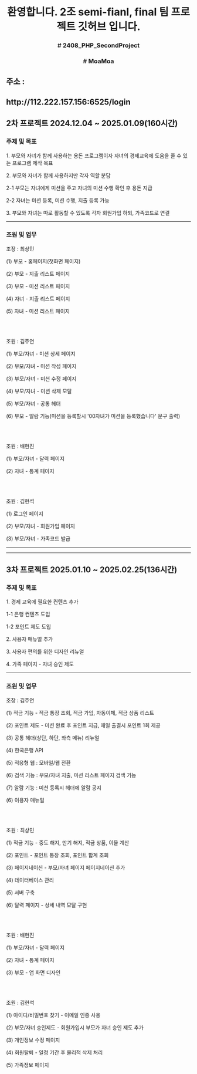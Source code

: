 <h1 align=center>환영합니다. 2조 semi-fianl, final 팀 프로젝트 깃허브 입니다.</h1>
<h3 align=center># 2408_PHP_SecondProject</h3>
<h3 align=center># MoaMoa</h3>

<h2>주소 :  </h2><h2>http://112.222.157.156:6525/login</h2>

<h2>2차 프로젝트 2024.12.04 ~ 2025.01.09(160시간)</h2>
<h3>주제 및 목표</h3>
<p>1. 부모와 자녀가 함께 사용하는 용돈 프로그램이자 자녀의 경제교육에 도움을 줄 수 있는 프로그램 제작 목표</p>
<P>2. 부모와 자녀가 함께 사용하지만 각자 역할 분담</p>
<P>2-1 부모는 자녀에게 미션을 주고 자녀의 미션 수행 확인 후 용돈 지급</p>
<P>2-2 자녀는 미션 등록, 미션 수행, 지출 등록 가능</p>
<P>3. 부모와 자녀는 따로 활동할 수 있도록 각자 회원가입 하되, 가족코드로 연결</p>
<hr>
<h3>조원 및 업무</h3>
<p>조장 : 최상민</p>
<P>(1) 부모 -  홈페이지(첫화면 페이지)</p>
<P>(2) 부모 - 지출 리스트 페이지</p>
<P>(3) 부모 - 미션 리스트 페이지</p>
<P>(4) 자녀 - 지출 리스트 페이지</p>
<P>(5) 자녀 - 미션 리스트 페이지</p>
<br>
<br>
<P>조원 : 김주연</p>
<P>(1) 부모/자녀 - 미션 상세 페이지</p>
<P>(2) 부모/자녀 - 미션 작성 페이지</p>
<P>(3) 부모/자녀 - 미션 수정 페이지</p>
<P>(4) 부모/자녀 - 미션 삭제 모달</p>
<P>(5) 부모/자녀 - 공통 헤더</p>
<P>(6) 부모 - 알람 기능(미션을 등록할시 '00자녀가 미션을 등록했습니다' 문구 출력)</p>
<br>
<br>

<P>조원 : 배현진</p>
<P>(1) 부모/자녀 - 달력 페이지</p>
<P>(2) 자녀 - 통계 페이지</p>
<br>
<br>
<P>조원 : 김현석</p>
<P>(1) 로그인 페이지</p>
<P>(2) 부모/자녀 - 회원가입 페이지</p>
<P>(3) 부모/자녀 - 가족코드 발급</p>

<hr>
<hr>
<h2>3차 프로젝트 2025.01.10 ~ 2025.02.25(136시간)</h2>
<h3>주제 및 목표</h3>
<p>1. 경제 교육에 필요한 컨텐츠 추가</p>
<P>1-1 은행 컨텐츠 도입</p>
<P>1-2 포인트 제도 도입</p>
<P>2. 사용자 매뉴얼 추가</p>
<P>3. 사용자 편의를 위한 디자인 리뉴얼</p>
<P>4. 가족 페이지 - 자녀 승인 제도</p>
<hr>

<h3>조원 및 업무</h3>
<P>조장 : 김주연</p>
<P>(1) 적금 기능 - 적금 통장 조회, 적금 가입, 자동이체, 적금 상품 리스트</p>
<P>(2) 포인트 제도 - 미션 완료 후 포인트 지급, 매일 출결시 포인트 1회 제공</p>
<P>(3) 공통 헤더(상단, 하단, 좌측 메뉴) 리뉴얼</p>
<P>(4) 한국은행 API</p>
<P>(5) 적응형 웹 : 모바일/웹 전환</p>
<P>(6) 검색 기능 : 부모/자녀 지출, 미션 리스트 페이지 검색 기능</p>
<P>(7) 알람 기능 : 미션 등록시 헤더에 알람 공지</p>
<P>(6) 이용자 매뉴얼</p>
<br>
<br>
<p>조원 : 최상민</p>
<P>(1) 적금 기능 - 중도 해지, 만기 해지, 적금 상품, 이율 계산</p>
<P>(2) 포인트 - 포인트 통장 조회, 포인트 합계 조회</p>
<P>(3) 페이지네이션 - 부모/자녀 페이지 페이지네이션 추가 </p>
<P>(4) 데이터베이스 관리 </p>
<P>(5) 서버 구축</p>
<P>(6) 달력 페이지 - 상세 내역 모달 구현</p>
<br>
<br>
<P>조원 : 배현진</p>
<P>(1) 부모/자녀 - 달력 페이지</p>
<P>(2) 자녀 - 통계 페이지</p>
<P>(3) 부모 - 앱 화면 디자인</p>
<br>
<br>
<P>조원 : 김현석</p>
<P>(1) 아이디/비밀번호 찾기 - 이메일 인증 사용</p>
<P>(2) 부모/자녀 승인제도 - 회원가입시 부모가 자녀 승인 제도 추가</p>
<P>(3) 개인정보 수정 페이지</p>
<P>(4) 회원탈퇴 - 일정 기간 후 물리적 삭제 처리</p>
<P>(5) 가족정보 페이지</p>

<h1></h1>
<h2></h2>
<h3></h3>
<P></p>

